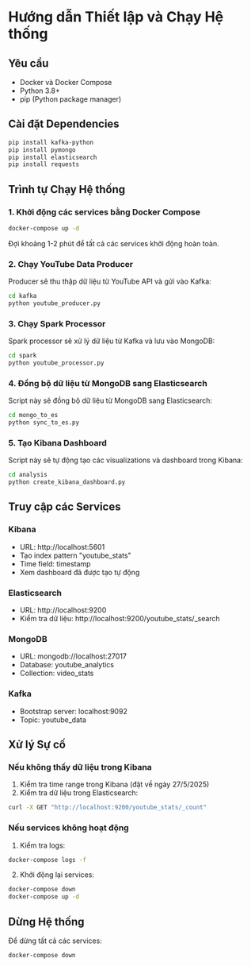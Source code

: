 # Hướng dẫn Thiết lập và Chạy Hệ thống

## Yêu cầu
- Docker và Docker Compose
- Python 3.8+
- pip (Python package manager)

## Cài đặt Dependencies
```bash
pip install kafka-python
pip install pymongo
pip install elasticsearch
pip install requests
```

## Trình tự Chạy Hệ thống

### 1. Khởi động các services bằng Docker Compose
```bash
docker-compose up -d
```

Đợi khoảng 1-2 phút để tất cả các services khởi động hoàn toàn.

### 2. Chạy YouTube Data Producer
Producer sẽ thu thập dữ liệu từ YouTube API và gửi vào Kafka:
```bash
cd kafka
python youtube_producer.py
```

### 3. Chạy Spark Processor
Spark processor sẽ xử lý dữ liệu từ Kafka và lưu vào MongoDB:
```bash
cd spark
python youtube_processor.py
```

### 4. Đồng bộ dữ liệu từ MongoDB sang Elasticsearch
Script này sẽ đồng bộ dữ liệu từ MongoDB sang Elasticsearch:
```bash
cd mongo_to_es
python sync_to_es.py
```

### 5. Tạo Kibana Dashboard
Script này sẽ tự động tạo các visualizations và dashboard trong Kibana:
```bash
cd analysis
python create_kibana_dashboard.py
```

## Truy cập các Services

### Kibana
- URL: http://localhost:5601
- Tạo index pattern "youtube_stats"
- Time field: timestamp
- Xem dashboard đã được tạo tự động

### Elasticsearch
- URL: http://localhost:9200
- Kiểm tra dữ liệu: http://localhost:9200/youtube_stats/_search

### MongoDB
- URL: mongodb://localhost:27017
- Database: youtube_analytics
- Collection: video_stats

### Kafka
- Bootstrap server: localhost:9092
- Topic: youtube_data

## Xử lý Sự cố

### Nếu không thấy dữ liệu trong Kibana
1. Kiểm tra time range trong Kibana (đặt về ngày 27/5/2025)
2. Kiểm tra dữ liệu trong Elasticsearch:
```bash
curl -X GET "http://localhost:9200/youtube_stats/_count"
```

### Nếu services không hoạt động
1. Kiểm tra logs:
```bash
docker-compose logs -f
```

2. Khởi động lại services:
```bash
docker-compose down
docker-compose up -d
```

## Dừng Hệ thống
Để dừng tất cả các services:
```bash
docker-compose down
```
